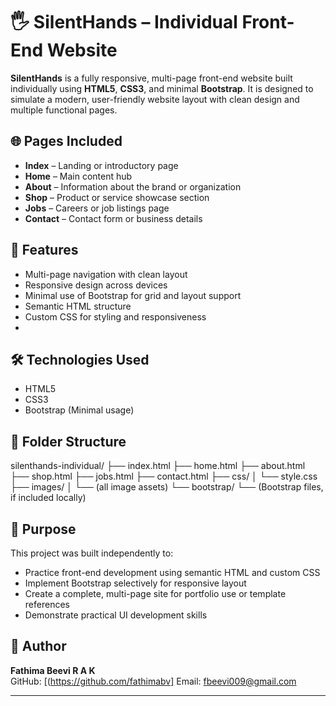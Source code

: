 # 🖐️ SilentHands – Individual Front-End Website

**SilentHands** is a fully responsive, multi-page front-end website built individually using **HTML5**, **CSS3**, and minimal **Bootstrap**. It is designed to simulate a modern, user-friendly website layout with clean design and multiple functional pages.

## 🌐 Pages Included
- **Index** – Landing or introductory page  
- **Home** – Main content hub  
- **About** – Information about the brand or organization  
- **Shop** – Product or service showcase section  
- **Jobs** – Careers or job listings page  
- **Contact** – Contact form or business details  

## 🚀 Features
- Multi-page navigation with clean layout  
- Responsive design across devices  
- Minimal use of Bootstrap for grid and layout support  
- Semantic HTML structure  
- Custom CSS for styling and responsiveness
- 
## 🛠️ Technologies Used
- HTML5  
- CSS3  
- Bootstrap (Minimal usage)
  
## 📁 Folder Structure
silenthands-individual/
├── index.html
├── home.html
├── about.html
├── shop.html
├── jobs.html
├── contact.html
├── css/
│ └── style.css
├── images/
│ └── (all image assets)
└── bootstrap/
└── (Bootstrap files, if included locally)

## 🎯 Purpose
This project was built independently to:
- Practice front-end development using semantic HTML and custom CSS  
- Implement Bootstrap selectively for responsive layout  
- Create a complete, multi-page site for portfolio use or template references  
- Demonstrate practical UI development skills

## 👤 Author
**Fathima Beevi R A K**  
GitHub: [(https://github.com/fathimabv]
Email: fbeevi009@gmail.com

---
